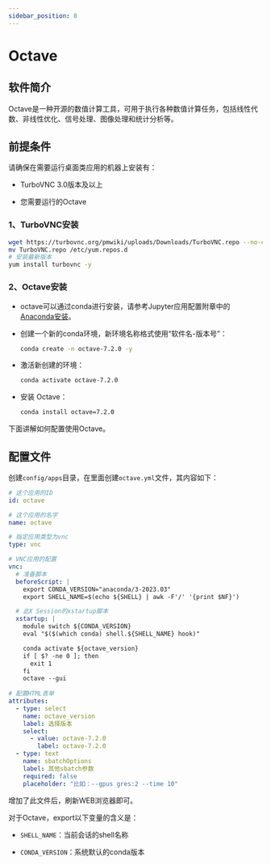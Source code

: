 ```yaml
---
sidebar_position: 8
---
```


# Octave

## 软件简介

Octave是一种开源的数值计算工具，可用于执行各种数值计算任务，包括线性代数、非线性优化、信号处理、图像处理和统计分析等。

## 前提条件

请确保在需要运行桌面类应用的机器上安装有：

- TurboVNC 3.0版本及以上

- 您需要运行的Octave

### 1、TurboVNC安装

```bash
wget https://turbovnc.org/pmwiki/uploads/Downloads/TurboVNC.repo --no-check-certificate
mv TurboVNC.repo /etc/yum.repos.d
# 安装最新版本
yum install turbovnc -y
```

### 2、Octave安装

- octave可以通过conda进行安装，请参考Jupyter应用配置附章中的[Anaconda安装](./jupyter.md)。

- 创建一个新的conda环境，新环境名称格式使用“软件名-版本号”：

    ```bash
    conda create -n octave-7.2.0 -y
    ```

- 激活新创建的环境：

    ```bash
    conda activate octave-7.2.0
    ```

- 安装 Octave：

    ```bash
    conda install octave=7.2.0
    ```

下面讲解如何配置使用Octave。

## 配置文件

创建`config/apps`目录，在里面创建`octave.yml`文件，其内容如下：

```yaml title="config/apps/octave.yml"
# 这个应用的ID
id: octave

# 这个应用的名字
name: octave

# 指定应用类型为vnc
type: vnc

# VNC应用的配置
vnc:
  # 准备脚本
  beforeScript: |
    export CONDA_VERSION="anaconda/3-2023.03"
    export SHELL_NAME=$(echo ${SHELL} | awk -F'/' '{print $NF}')

  # 此X Session的xstartup脚本
  xstartup: |
    module switch ${CONDA_VERSION}
    eval "$($(which conda) shell.${SHELL_NAME} hook)"

    conda activate ${octave_version}
    if [ $? -ne 0 ]; then
      exit 1
    fi
    octave --gui
      
# 配置HTML表单
attributes:
  - type: select
    name: octave_version
    label: 选择版本
    select:
      - value: octave-7.2.0
        label: octave-7.2.0
  - type: text
    name: sbatchOptions
    label: 其他sbatch参数
    required: false
    placeholder: "比如：--gpus gres:2 --time 10"
```

增加了此文件后，刷新WEB浏览器即可。

对于Octave，export以下变量的含义是：

- `SHELL_NAME`：当前会话的shell名称

- `CONDA_VERSION`：系统默认的conda版本

